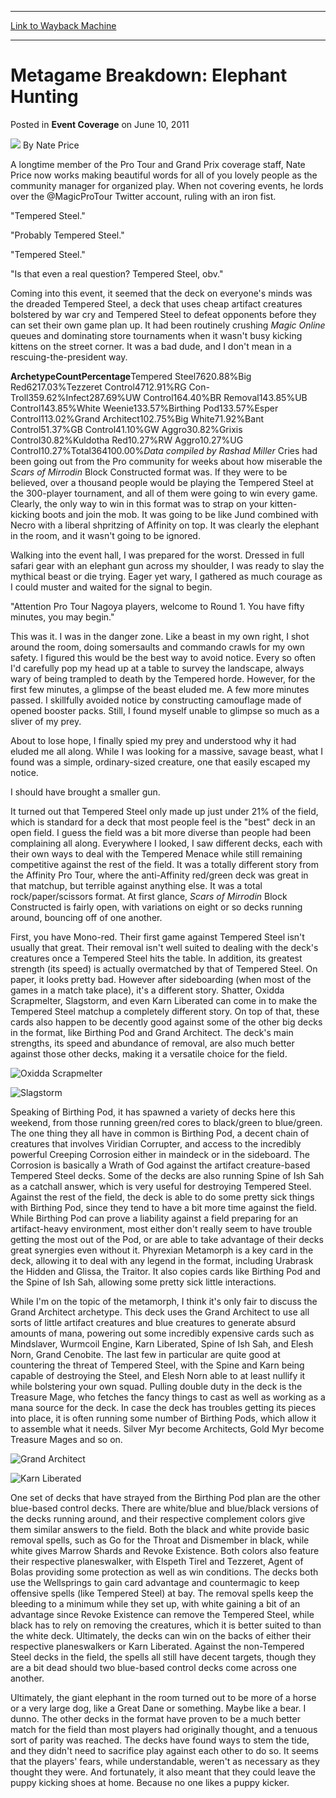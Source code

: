 
---
[Link to Wayback Machine](https://web.archive.org/web/20151017132949/http://magic.wizards.com/en/articles/archive/event-coverage/metagame-breakdown-elephant-hunting-2011-06-11)

[_metadata_:author]:- "Nate Price"
[_metadata_:description]:- "`Tempered Steel.` `Probably Tempered Steel.` `Tempered Steel.` `Is that even a real question? Tempered Steel, obv.`"
[_metadata_:generator]:- "Drupal 7 (http://drupal.org)"
[_metadata_:node]:- "315029"
[_metadata_:path_date]:- "2011-06-11"
[_metadata_:publish_date]:- "2011-06-10"
[_metadata_:source]:- "div-main-content"
[_metadata_:title]:- "Metagame Breakdown: Elephant Hunting"
[_metadata_:wayback_capture_timestamp]:- "2015-10-17 13:29:49"
[_metadata_:wayback_raw_url]:- "https://web.archive.org/web/20151017132949id_/http://magic.wizards.com/en/articles/archive/event-coverage/metagame-breakdown-elephant-hunting-2011-06-11"
[_metadata_:wayback_url]:- "http://magic.wizards.com/en/articles/archive/event-coverage/metagame-breakdown-elephant-hunting-2011-06-11"
---


Metagame Breakdown: Elephant Hunting
====================================



 Posted in **Event Coverage**
 on June 10, 2011 






![](https://media.magic.wizards.com/styles/auth_small/public/images/person/author_pic_nate_price.jpg)
By Nate Price




 A longtime member of the Pro Tour and Grand Prix coverage staff, Nate Price now works making beautiful words for all of you lovely people as the community manager for organized play. When not covering events, he lords over the @MagicProTour Twitter account, ruling with an iron fist. 






"Tempered Steel."


"Probably Tempered Steel."


"Tempered Steel."


"Is that even a real question? Tempered Steel, obv."


Coming into this event, it seemed that the deck on everyone's minds was the dreaded Tempered Steel, a deck that uses cheap artifact creatures bolstered by war cry and Tempered Steel to defeat opponents before they can set their own game plan up. It had been routinely crushing *Magic Online* queues and dominating store tournaments when it wasn't busy kicking kittens on the street corner. It was a bad dude, and I don't mean in a rescuing-the-president way.


**Archetype****Count****Percentage**Tempered Steel7620.88%Big Red6217.03%Tezzeret Control4712.91%RG Con-Troll359.62%Infect287.69%UW Control164.40%BR Removal143.85%UB Control143.85%White Weenie133.57%Birthing Pod133.57%Esper Control113.02%Grand Architect102.75%Big White71.92%Bant Control51.37%GB Control41.10%GW Aggro30.82%Grixis Control30.82%Kuldotha Red10.27%RW Aggro10.27%UG Control10.27%Total364100.00%*Data compiled by Rashad Miller*
Cries had been going out from the Pro community for weeks about how miserable the *Scars of Mirrodin* Block Constructed format was. If they were to be believed, over a thousand people would be playing the Tempered Steel at the 300-player tournament, and all of them were going to win every game. Clearly, the only way to win in this format was to strap on your kitten-kicking boots and join the mob. It was going to be like Jund combined with Necro with a liberal shpritzing of Affinity on top. It was clearly the elephant in the room, and it wasn't going to be ignored.


Walking into the event hall, I was prepared for the worst. Dressed in full safari gear with an elephant gun across my shoulder, I was ready to slay the mythical beast or die trying. Eager yet wary, I gathered as much courage as I could muster and waited for the signal to begin.


"Attention Pro Tour Nagoya players, welcome to Round 1. You have fifty minutes, you may begin."


This was it. I was in the danger zone. Like a beast in my own right, I shot around the room, doing somersaults and commando crawls for my own safety. I figured this would be the best way to avoid notice. Every so often I'd carefully pop my head up at a table to survey the landscape, always wary of being trampled to death by the Tempered horde. However, for the first few minutes, a glimpse of the beast eluded me. A few more minutes passed. I skillfully avoided notice by constructing camouflage made of opened booster packs. Still, I found myself unable to glimpse so much as a sliver of my prey.


About to lose hope, I finally spied my prey and understood why it had eluded me all along. While I was looking for a massive, savage beast, what I found was a simple, ordinary-sized creature, one that easily escaped my notice.


I should have brought a smaller gun.


It turned out that Tempered Steel only made up just under 21% of the field, which is standard for a deck that most people feel is the "best" deck in an open field. I guess the field was a bit more diverse than people had been complaining all along. Everywhere I looked, I saw different decks, each with their own ways to deal with the Tempered Menace while still remaining competitive against the rest of the field. It was a totally different story from the Affinity Pro Tour, where the anti-Affinity red/green deck was great in that matchup, but terrible against anything else. It was a total rock/paper/scissors format. At first glance, *Scars of Mirrodin* Block Constructed is fairly open, with variations on eight or so decks running around, bouncing off of one another.


First, you have Mono-red. Their first game against Tempered Steel isn't usually that great. Their removal isn't well suited to dealing with the deck's creatures once a Tempered Steel hits the table. In addition, its greatest strength (its speed) is actually overmatched by that of Tempered Steel. On paper, it looks pretty bad. However after sideboarding (when most of the games in a match take place), it's a different story. Shatter, Oxidda Scrapmelter, Slagstorm, and even Karn Liberated can come in to make the Tempered Steel matchup a completely different story. On top of that, these cards also happen to be decently good against some of the other big decks in the format, like Birthing Pod and Grand Architect. The deck's main strengths, its speed and abundance of removal, are also much better against those other decks, making it a versatile choice for the field.



![Oxidda Scrapmelter](http://gatherer.wizards.com/Handlers/Image.ashx?size=small&type=card&name=Oxidda%20Scrapmelter&options=)


![Slagstorm](http://gatherer.wizards.com/Handlers/Image.ashx?size=small&type=card&name=Slagstorm&options=)

Speaking of Birthing Pod, it has spawned a variety of decks here this weekend, from those running green/red cores to black/green to blue/green. The one thing they all have in common is Birthing Pod, a decent chain of creatures that involves Viridian Corrupter, and access to the incredibly powerful Creeping Corrosion either in maindeck or in the sideboard. The Corrosion is basically a Wrath of God against the artifact creature-based Tempered Steel decks. Some of the decks are also running Spine of Ish Sah as a catchall answer, which is very useful for destroying Tempered Steel. Against the rest of the field, the deck is able to do some pretty sick things with Birthing Pod, since they tend to have a bit more time against the field. While Birthing Pod can prove a liability against a field preparing for an artifact-heavy environment, most either don't really seem to have trouble getting the most out of the Pod, or are able to take advantage of their decks great synergies even without it. Phyrexian Metamorph is a key card in the deck, allowing it to deal with any legend in the format, including Urabrask the Hidden and Glissa, the Traitor. It also copies cards like Birthing Pod and the Spine of Ish Sah, allowing some pretty sick little interactions.


While I'm on the topic of the metamorph, I think it's only fair to discuss the Grand Architect archetype. This deck uses the Grand Architect to use all sorts of little artifact creatures and blue creatures to generate absurd amounts of mana, powering out some incredibly expensive cards such as Mindslaver, Wurmcoil Engine, Karn Liberated, Spine of Ish Sah, and Elesh Norn, Grand Cenobite. The last few in particular are quite good at countering the threat of Tempered Steel, with the Spine and Karn being capable of destroying the Steel, and Elesh Norn able to at least nullify it while bolstering your own squad. Pulling double duty in the deck is the Treasure Mage, who fetches the fancy things to cast as well as working as a mana source for the deck. In case the deck has troubles getting its pieces into place, it is often running some number of Birthing Pods, which allow it to assemble what it needs. Silver Myr become Architects, Gold Myr become Treasure Mages and so on.



![Grand Architect](http://gatherer.wizards.com/Handlers/Image.ashx?size=small&type=card&name=Grand%20Architect&options=)


![Karn Liberated](http://gatherer.wizards.com/Handlers/Image.ashx?size=small&type=card&name=Karn%20Liberated&options=)

One set of decks that have strayed from the Birthing Pod plan are the other blue-based control decks. There are white/blue and blue/black versions of the decks running around, and their respective complement colors give them similar answers to the field. Both the black and white provide basic removal spells, such as Go for the Throat and Dismember in black, while white gives Marrow Shards and Revoke Existence. Both colors also feature their respective planeswalker, with Elspeth Tirel and Tezzeret, Agent of Bolas providing some protection as well as win conditions. The decks both use the Wellsprings to gain card advantage and countermagic to keep offensive spells (like Tempered Steel) at bay. The removal spells keep the bleeding to a minimum while they set up, with white gaining a bit of an advantage since Revoke Existence can remove the Tempered Steel, while black has to rely on removing the creatures, which it is better suited to than the white deck. Ultimately, the decks can win on the backs of either their respective planeswalkers or Karn Liberated. Against the non-Tempered Steel decks in the field, the spells all still have decent targets, though they are a bit dead should two blue-based control decks come across one another.


Ultimately, the giant elephant in the room turned out to be more of a horse or a very large dog, like a Great Dane or something. Maybe like a bear. I dunno. The other decks in the format have proven to be a much better match for the field than most players had originally thought, and a tenuous sort of parity was reached. The decks have found ways to stem the tide, and they didn't need to sacrifice play against each other to do so. It seems that the players' fears, while understandable, weren't as necessary as they thought they were. And fortunately, it also meant that they could leave the puppy kicking shoes at home. Because no one likes a puppy kicker.








